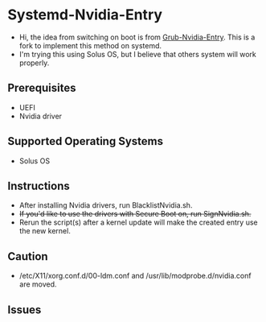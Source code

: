 # Systemd-Nvidia-Entry
* Hi, the idea from switching on boot is from [Grub-Nvidia-Entry](https://github.com/Superdanby/Grub-Nvidia-Entry). This is a fork to implement this method on systemd.
* I'm trying this using Solus OS, but I believe that others system will work properly.
## Prerequisites
*   UEFI
*   Nvidia driver

## Supported Operating Systems
*   Solus OS

## Instructions
*   After installing Nvidia drivers, run BlacklistNvidia.sh.
*   <s>If you'd like to use the drivers with Secure Boot on, run SignNvidia.sh.</s>
*   Rerun the script(s) after a kernel update will make the created entry use the new kernel.

## Caution
* /etc/X11/xorg.conf.d/00-ldm.conf and /usr/lib/modprobe.d/nvidia.conf are moved.

## Issues

